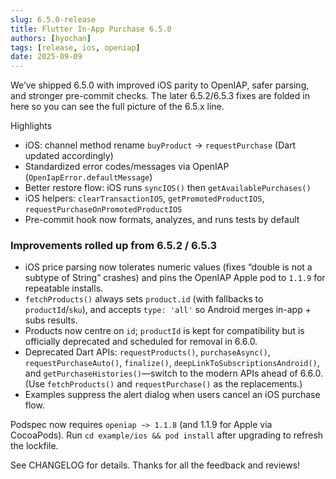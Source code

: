 ```yaml
---
slug: 6.5.0-release
title: Flutter In‑App Purchase 6.5.0
authors: [hyochan]
tags: [release, ios, openiap]
date: 2025-09-09
---
```


We’ve shipped 6.5.0 with improved iOS parity to OpenIAP, safer parsing, and
stronger pre-commit checks. The later 6.5.2/6.5.3 fixes are folded in here so
you can see the full picture of the 6.5.x line.

Highlights

- iOS: channel method rename `buyProduct` → `requestPurchase` (Dart updated accordingly)
- Standardized error codes/messages via OpenIAP (`OpenIapError.defaultMessage`)
- Better restore flow: iOS runs `syncIOS()` then `getAvailablePurchases()`
- iOS helpers: `clearTransactionIOS`, `getPromotedProductIOS`, `requestPurchaseOnPromotedProductIOS`
- Pre-commit hook now formats, analyzes, and runs tests by default

### Improvements rolled up from 6.5.2 / 6.5.3

- iOS price parsing now tolerates numeric values (fixes “double is not a
  subtype of String” crashes) and pins the OpenIAP Apple pod to `1.1.9` for
  repeatable installs.
- `fetchProducts()` always sets `product.id` (with fallbacks to
  `productId`/`sku`), and accepts `type: 'all'` so Android merges in-app + subs
  results.
- Products now centre on `id`; `productId` is kept for compatibility but is
  officially deprecated and scheduled for removal in 6.6.0.
- Deprecated Dart APIs: `requestProducts()`, `purchaseAsync()`,
  `requestPurchaseAuto()`, `finalize()`, `deepLinkToSubscriptionsAndroid()`,
  and `getPurchaseHistories()`—switch to the modern APIs ahead of 6.6.0.
  (Use `fetchProducts()` and `requestPurchase()` as the replacements.)
- Examples suppress the alert dialog when users cancel an iOS purchase flow.

Podspec now requires `openiap ~> 1.1.8` (and 1.1.9 for Apple via CocoaPods).
Run `cd example/ios && pod install` after upgrading to refresh the lockfile.

See CHANGELOG for details. Thanks for all the feedback and reviews!
